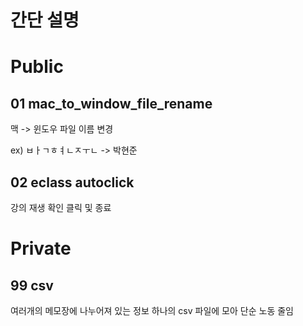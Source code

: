 # 간단 설명

# Public
## 01 mac_to_window_file_rename
맥 -> 윈도우 파일 이름 변경

ex) ㅂㅏㄱㅎㅕㄴㅈㅜㄴ -> 박현준

## 02 eclass autoclick
강의 재생 확인 클릭 및 종료


# Private
## 99 csv
여러개의 메모장에 나누어져 있는 정보 하나의 csv 파일에 모아 단순 노동 줄임
